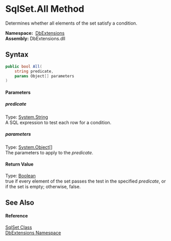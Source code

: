 SqlSet.All Method
=================
Determines whether all elements of the set satisfy a condition.

  **Namespace:**  [DbExtensions][1]  
  **Assembly:** DbExtensions.dll

Syntax
------

```csharp
public bool All(
	string predicate,
	params Object[] parameters
)
```

#### Parameters

##### *predicate*
Type: [System.String][2]  
A SQL expression to test each row for a condition.

##### *parameters*
Type: [System.Object][3][]  
The parameters to apply to the *predicate*.

#### Return Value
Type: [Boolean][4]  
true if every element of the set passes the test in the specified *predicate*, or if the set is empty; otherwise, false.

See Also
--------

#### Reference
[SqlSet Class][5]  
[DbExtensions Namespace][1]  

[1]: ../README.md
[2]: http://msdn.microsoft.com/en-us/library/s1wwdcbf
[3]: http://msdn.microsoft.com/en-us/library/e5kfa45b
[4]: http://msdn.microsoft.com/en-us/library/a28wyd50
[5]: README.md